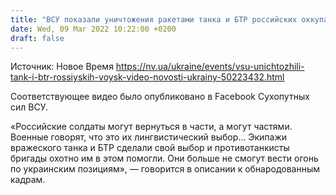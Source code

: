 ```yaml
---
title: "ВСУ показали уничтожения ракетами танка и БТР российских оккупантов — видео"
date: Wed, 09 Mar 2022 10:22:00 +0200
draft: false
---
```

Источник: Новое Время https://nv.ua/ukraine/events/vsu-unichtozhili-tank-i-btr-rossiyskih-voysk-video-novosti-ukrainy-50223432.html


Соответствующее видео было опубликовано в Facebook Сухопутных сил ВСУ.

«Российские солдаты могут вернуться в части, а могут частями. Военные говорят, что это их лингвистический выбор… Экипажи вражеского танка и БТР сделали свой выбор и противотанкисты бригады охотно им в этом помогли. Они больше не смогут вести огонь по украинским позициям», — говорится в описании к обнародованным кадрам.
